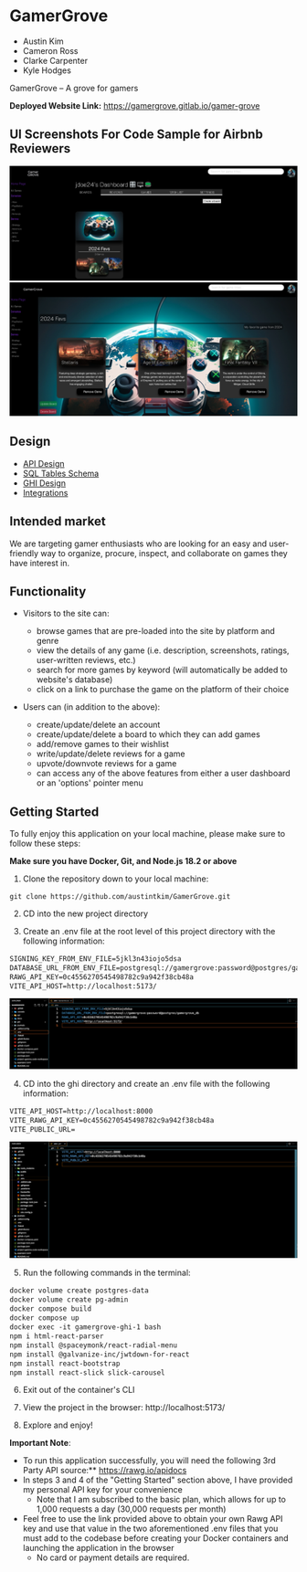 # GamerGrove
- Austin Kim
- Cameron Ross
- Clarke Carpenter
- Kyle Hodges

GamerGrove – A grove for gamers

**Deployed Website Link:** https://gamergrove.gitlab.io/gamer-grove

## UI Screenshots For Code Sample for Airbnb Reviewers

![Alt text](<User Dashboard Created Boards.png>)
![Alt text](<Games Added to Board.png>)


## Design
- [API Design](docs/api-design.md)
- [SQL Tables Schema](docs/data-model-design.md)
- [GHI Design](docs/ghi-design.md)
- [Integrations](docs/integrations.md)

## Intended market
We are targeting gamer enthusiasts who are looking for an easy and user-friendly way to organize, procure, inspect, and collaborate on games they have interest in.

## Functionality
- Visitors to the site can:
  - browse games that are pre-loaded into the site by platform and
   genre
  - view the details of any game (i.e. description, screenshots, ratings,
   user-written reviews, etc.)
  - search for more games by keyword (will automatically be added to
   website's database)
  - click on a link to purchase the game on the platform of their choice

- Users can (in addition to the above):
  - create/update/delete an account
  - create/update/delete a board to which they can add games
  - add/remove games to their wishlist
  - write/update/delete reviews for a game
  - upvote/downvote reviews for a game
  - can access any of the above features from either a user dashboard or
   an 'options' pointer menu

## Getting Started
To fully enjoy this application on your local machine, please make sure to follow these steps:

**Make sure you have Docker, Git, and Node.js 18.2 or above**

1. Clone the repository down to your local machine:
```
git clone https://github.com/austintkim/GamerGrove.git
```

2. CD into the new project directory

3. Create an .env file at the root level of this project directory with the following information:
```
SIGNING_KEY_FROM_ENV_FILE=5jkl3n43iojo5dsa
DATABASE_URL_FROM_ENV_FILE=postgresql://gamergrove:password@postgres/gamergrove_db
RAWG_API_KEY=0c4556270545498782c9a942f38cb48a
VITE_API_HOST=http://localhost:5173/
```

![alt text](image-1.png)

4. CD into the ghi directory and create an .env file with the following information:
```
VITE_API_HOST=http://localhost:8000
VITE_RAWG_API_KEY=0c4556270545498782c9a942f38cb48a
VITE_PUBLIC_URL=

```

![alt text](image-2.png)

5. Run the following commands in the terminal:
```
docker volume create postgres-data
docker volume create pg-admin
docker compose build
docker compose up
docker exec -it gamergrove-ghi-1 bash
npm i html-react-parser
npm install @spaceymonk/react-radial-menu
npm install @galvanize-inc/jwtdown-for-react
npm install react-bootstrap
npm install react-slick slick-carousel
```
6. Exit out of the container's CLI

7. View the project in the browser: http://localhost:5173/

8. Explore and enjoy!

**Important Note**:
- To run this application successfully, you will need the following 3rd Party API source:** https://rawg.io/apidocs
- In steps 3 and 4 of the "Getting Started" section above, I have provided my personal API key for your convenience
  - Note that I am subscribed to the basic plan, which allows for up to 1,000 requests a day (30,000 requests per month)
- Feel free to use the link provided above to obtain your own Rawg API key and use that value in the two aforementioned .env files that you must add to the codebase before creating your Docker containers and launching the application in the browser
  - No card or payment details are required.
